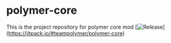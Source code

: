 # polymer-core
This is the project repository for polymer core mod
[![Release](https://jitpack.io/v/teampolymer/polymer-core.svg)]
(https://jitpack.io/#teampolymer/polymer-core)